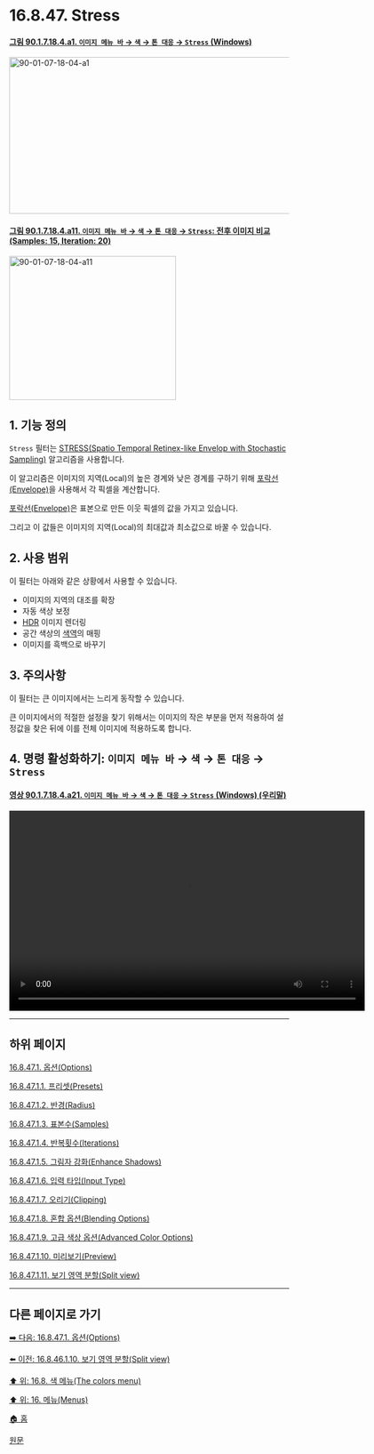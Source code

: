 # 16.8.47. Stress

<a id="90-01-07-18-04-a1"></a>

#### [그림 90.1.7.18.4.a1. `이미지 메뉴 바` → `색` → `톤 대응` → `Stress` (Windows)](./90-01-07-18-04-stress.md#90-01-07-18-04-a1)
<img width="507" height="282" alt="90-01-07-18-04-a1" src="https://github.com/user-attachments/assets/710324a3-7e1b-46a6-88d9-b3605cfa90a5" />

<a id="90-01-07-18-04-a11"></a>

#### [그림 90.1.7.18.4.a11. `이미지 메뉴 바` → `색` → `톤 대응` → `Stress`: 전후 이미지 비교(Samples: 15, Iteration: 20)](./90-01-07-18-04-stress.md#90-01-07-18-04-a11)
<img width="300" height="259" alt="90-01-07-18-04-a11" src="https://github.com/user-attachments/assets/a688c846-2e8c-4cd0-b746-2fc769251428" />

<a id="16-08-47-s1"></a>

## 1. 기능 정의
`Stress` 필터는 [STRESS(Spatio Temporal Retinex-like Envelop with Stochastic Sampling)](https://ntnuopen.ntnu.no/ntnu-xmlui/handle/11250/142542) 알고리즘을 사용합니다.

이 알고리즘은 이미지의 지역(Local)의 높은 경계와 낮은 경계를 구하기 위해 [포락선(Envelope)](./19-glossaryx-envelope.md)을 사용해서 각 픽셀을 계산합니다.

[포락선(Envelope)](./19-glossaryx-envelope.md)은 표본으로 만든 이웃 픽셀의 값을 가지고 있습니다.

그리고 이 값들은 이미지의 지역(Local)의 최대값과 최소값으로 바꿀 수 있습니다.

<a id="16-08-47-s2"></a>

## 2. 사용 범위
이 필터는 아래와 같은 상황에서 사용할 수 있습니다.

- 이미지의 지역의 대조를 확장
- 자동 색상 보정
- [HDR](./19-glossaryx-high_dynamic_range.md) 이미지 렌더링
- 공간 색상의 [색역](./19-glossaryx-gamut.md)의 매핑
- 이미지를 흑백으로 바꾸기

<a id="16-08-46-s3"></a>

## 3. 주의사항
이 필터는 큰 이미지에서는 느리게 동작할 수 있습니다.

큰 이미지에서의 적절한 설정을 찾기 위해서는 이미지의 작은 부분을 먼저 적용하여 설정값을 찾은 뒤에 이를 전체 이미지에 적용하도록 합니다.

<a id="16-08-46-s4"></a>

## 4. 명령 활성화하기: `이미지 메뉴 바` → `색` → `톤 대응` → `Stress`

<a id="90-01-07-18-04-a21"></a>

#### [영상 90.1.7.18.4.a21. `이미지 메뉴 바` → `색` → `톤 대응` → `Stress` (Windows) (우리말)](./90-01-07-18-04-stress.md#90-01-07-18-04-a21)
<video controls="controls" width="640" height="360" src="https://github.com/user-attachments/assets/bc96e255-8ad1-4efd-a1c2-b2b497b2d746"></video>

***

## 하위 페이지

[16.8.47.1. 옵션(Options)](./16-08-47-01-00-options.md)

[16.8.47.1.1. 프리셋(Presets)](./16-08-47-01-01-presets.md)

[16.8.47.1.2. 반경(Radius)](./16-08-47-01-02-radius.md)

[16.8.47.1.3. 표본수(Samples)](./16-08-47-01-03-samples.md)

[16.8.47.1.4. 반복횟수(Iterations)](./16-08-47-01-04-iterations.md)

[16.8.47.1.5. 그림자 강화(Enhance Shadows)](./16-08-47-01-05-enhance_shadows.md)

[16.8.47.1.6. 입력 타입(Input Type)](./16-08-47-01-06-input_type.md)

[16.8.47.1.7. 오리기(Clipping)](./16-08-47-01-07-clipping.md)

[16.8.47.1.8. 혼합 옵션(Blending Options)](./16-08-47-01-08-blending_options.md)

[16.8.47.1.9. 고급 색상 옵션(Advanced Color Options)](./16-08-47-01-09-advanced_color_options.md)

[16.8.47.1.10. 미리보기(Preview)](./16-08-47-01-10-preview.md)

[16.8.47.1.11. 보기 영역 분할(Split view)](./16-08-47-01-11-split_view.md)

***

## 다른 페이지로 가기

[➡️ 다음: 16.8.47.1. 옵션(Options)](./16-08-47-01-00-options.md)

[⬅️ 이전: 16.8.46.1.10. 보기 영역 분할(Split view)](./16-08-46-01-10-split_view.md)

[⬆️ 위: 16.8. 색 메뉴(The colors menu)](./16-08-00-the-colors-menu.md)

[⬆️ 위: 16. 메뉴(Menus)](./16-00-menus.md)

[🏠 홈](./00-home.md)

[원문](https://docs.gimp.org/2.10/ko/gimp-filter-stress.html)